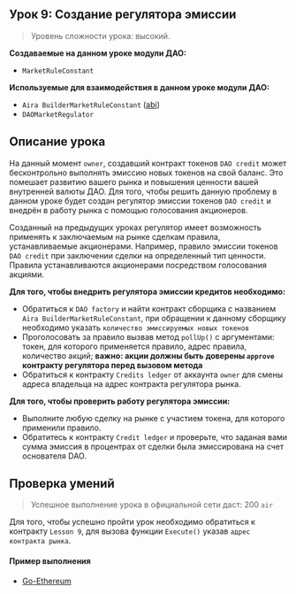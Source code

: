 ## Урок 9: Создание регулятора эмиссии

> Уровень сложности урока: высокий.

**Создаваемые на данном уроке модули ДАО:**

- `MarketRuleConstant`

**Используемые для взаимодействия в данном уроке модули ДАО:**

- `Aira BuilderMarketRuleConstant` ([abi](https://raw.githubusercontent.com/airalab/core/master/abi/builder/BuilderMarketRuleConstant.json))
- `DAOMarketRegulator`

## Описание урока

На данный момент `owner`, создавший контракт токенов `DAO credit` может бесконтрольно выполнять эмиссию новых токенов на свой баланс. Это помешает развитию вашего рынка и повышения ценности вашей внутренней валюты ДАО. Для того, чтобы решить данную проблему в данном уроке будет создан регулятор эмиссии токенов `DAO credit` и внедрён в работу рынка с помощью голосования акционеров.

Созданный на предыдущих уроках регулятор имеет возможность применять к заключаемым на рынке сделкам правила, устанавливаемые акционерами. Например, правило эмиссии токенов `DAO credit` при заключении сделки на определенный тип ценности. Правила устанавливаются акционерами посредством голосования акциями.

**Для того, чтобы внедрить регулятора эмиссии кредитов необходимо:**

- Обратиться к `DAO factory` и найти контракт сборщика с названием `Aira BuilderMarketRuleConstant`, при обращении к данному сборщику необходимо указать `количество эмиссируемых новых токенов`
- Проголосовать за правило вызвав метод `pollUp()` с аргументами: токен, для которого применяется правило, адрес правила, количество акций; **важно: акции должны быть доверены `approve` контракту регулятора перед вызовом метода**
- Обратиться к контракту `Credits ledger` от аккаунта `owner` для смены адреса владельца на адрес контракта регулятора рынка.

**Для того, чтобы проверить работу регулятора эмиссии:**

- Выполните любую сделку на рынке с участием токена, для которого применили правило.
- Обратитесь к контракту `Credit ledger` и проверьте, что заданая вами сумма эмиссия в процентрах от сделки была эмиссирована на счет основателя DAO.

## Проверка умений

> Успешное выполнение урока в официальной сети даст: 200 `air`

Для того, чтобы успешно пройти урок необходимо  обратиться к контракту `Lesson 9`, для вызова функции `Execute()` указав `адрес контракта рынка`.

#### Пример выполнения
- [Go-Ethereum](go-ethereum_samples.md#Урок-9)
